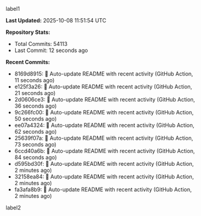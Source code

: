 
label1 
<!-- ACTIVITY_START -->
**Last Updated:** 2025-10-08 11:51:54 UTC

**Repository Stats:**
- Total Commits: 54113
- Last Commit: 12 seconds ago

**Recent Commits:**
- 8169d8915: 🤖 Auto-update README with recent activity (GitHub Action, 11 seconds ago)
- e125f3a26: 🤖 Auto-update README with recent activity (GitHub Action, 21 seconds ago)
- 2d0606ce3: 🤖 Auto-update README with recent activity (GitHub Action, 36 seconds ago)
- 9c266fc00: 🤖 Auto-update README with recent activity (GitHub Action, 50 seconds ago)
- ee07a4324: 🤖 Auto-update README with recent activity (GitHub Action, 62 seconds ago)
- 25639f07a: 🤖 Auto-update README with recent activity (GitHub Action, 73 seconds ago)
- 6ccd40a6b: 🤖 Auto-update README with recent activity (GitHub Action, 84 seconds ago)
- d595bd30f: 🤖 Auto-update README with recent activity (GitHub Action, 2 minutes ago)
- 32158ea84: 🤖 Auto-update README with recent activity (GitHub Action, 2 minutes ago)
- fa3afa8b9: 🤖 Auto-update README with recent activity (GitHub Action, 2 minutes ago)
<!-- ACTIVITY_END -->

label2
